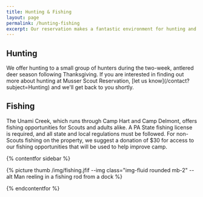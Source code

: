 ```yaml
---
title: Hunting & Fishing
layout: page
permalink: /hunting-fishing
excerpt: Our reservation makes a fantastic environment for hunting and fishing all throughout the year.
---
```


<h2>Hunting</h2>
We offer hunting to a small group of hunters during the two-week, antlered deer season following Thanksgiving. If you are interested in finding out more about hunting at Musser Scout Reservation, [let us know](/contact?subject=Hunting) and we'll get back to you shortly.

<h2>Fishing</h2>
The Unami Creek, which runs through Camp Hart and Camp Delmont, offers fishing opportunities for Scouts and adults alike. A PA State fishing license is required, and all state and local regulations must be followed. For non-Scouts fishing on the property, we suggest a donation of $30 for access to our fishing opportunities that will be used to help improve camp.

{% contentfor sidebar %}

{% picture thumb /img/fishing.jfif --img class="img-fluid rounded mb-2" --alt Man reeling in a fishing rod from a dock %}

{% endcontentfor %}
